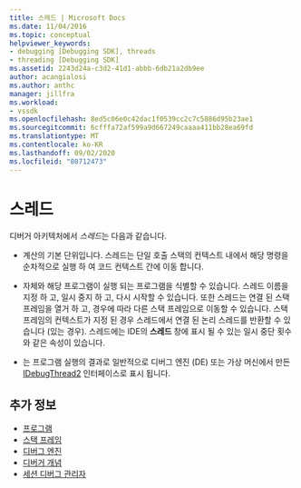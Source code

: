 ```yaml
---
title: 스레드 | Microsoft Docs
ms.date: 11/04/2016
ms.topic: conceptual
helpviewer_keywords:
- debugging [Debugging SDK], threads
- threading [Debugging SDK]
ms.assetid: 2243d24a-c3d2-41d1-abbb-6db21a2db9ee
author: acangialosi
ms.author: anthc
manager: jillfra
ms.workload:
- vssdk
ms.openlocfilehash: 8ed5c06e0c42dac1f0539cc2c7c5886d95b23ae1
ms.sourcegitcommit: 6cfffa72af599a9d667249caaaa411bb28ea69fd
ms.translationtype: MT
ms.contentlocale: ko-KR
ms.lasthandoff: 09/02/2020
ms.locfileid: "80712473"
---
```

# <a name="threads"></a>스레드
디버거 아키텍처에서 *스레드*는 다음과 같습니다.

- 계산의 기본 단위입니다. 스레드는 단일 호출 스택의 컨텍스트 내에서 해당 명령을 순차적으로 실행 하 여 코드 컨텍스트 간에 이동 합니다.

- 자체와 해당 프로그램이 실행 되는 프로그램을 식별할 수 있습니다. 스레드 이름을 지정 하 고, 일시 중지 하 고, 다시 시작할 수 있습니다. 또한 스레드는 연결 된 스택 프레임을 열거 하 고, 경우에 따라 다른 스택 프레임으로 이동할 수 있습니다. 스택 프레임의 컨텍스트가 지정 된 경우 스레드에서 연결 된 논리 스레드를 반환할 수 있습니다 (있는 경우). 스레드에는 IDE의 **스레드** 창에 표시 될 수 있는 일시 중단 횟수와 같은 속성이 있습니다.

- 는 프로그램 실행의 결과로 일반적으로 디버그 엔진 (DE) 또는 가상 머신에서 만든 [IDebugThread2](../../extensibility/debugger/reference/idebugthread2.md) 인터페이스로 표시 됩니다.

## <a name="see-also"></a>추가 정보
- [프로그램](../../extensibility/debugger/programs.md)
- [스택 프레임](../../extensibility/debugger/stack-frames.md)
- [디버그 엔진](../../extensibility/debugger/debug-engine.md)
- [디버거 개념](../../extensibility/debugger/debugger-concepts.md)
- [세션 디버그 관리자](../../extensibility/debugger/session-debug-manager.md)
